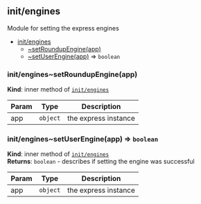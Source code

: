 <a name="module_init/engines"></a>

## init/engines
Module for setting the express engines


* [init/engines](#module_init/engines)
    * [~setRoundupEngine(app)](#module_init/engines..setRoundupEngine)
    * [~setUserEngine(app)](#module_init/engines..setUserEngine) ⇒ <code>boolean</code>

<a name="module_init/engines..setRoundupEngine"></a>

### init/engines~setRoundupEngine(app)
**Kind**: inner method of [<code>init/engines</code>](#module_init/engines)  

| Param | Type | Description |
| --- | --- | --- |
| app | <code>object</code> | the express instance |

<a name="module_init/engines..setUserEngine"></a>

### init/engines~setUserEngine(app) ⇒ <code>boolean</code>
**Kind**: inner method of [<code>init/engines</code>](#module_init/engines)  
**Returns**: <code>boolean</code> - describes if setting the engine was successful  

| Param | Type | Description |
| --- | --- | --- |
| app | <code>object</code> | the express instance |

